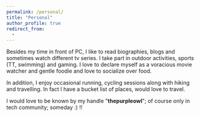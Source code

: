 ```yaml
---
permalink: /personal/
title: "Personal"
author_profile: true
redirect_from: 
  - 
---
```


[//]: # (<img align="right" src="https://github.com/rctatman/rctatman.github.io/blob/master/images/circus_pic.jpeg?raw=true">)

Besides my time in front of PC, I like to read biographies, blogs and sometimes watch different tv series. I take part in outdoor activities, sports (TT, swimming) and gaming. 
I love to declare myself as a voracious movie watcher and gentle foodie and love to socialize over food.

In addition, I enjoy occasional running, cycling sessions along with hiking and travelling. In fact I have a bucket list of places, would love to travel.

I would love to be known by my handle "**thepurpleowl**"; of course only in tech community; someday :) !! 
